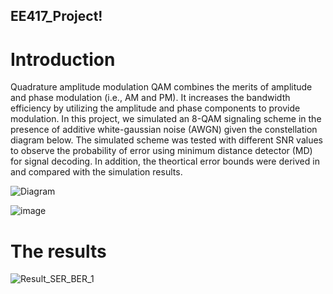## EE417_Project!

# Introduction
Quadrature amplitude modulation QAM combines the merits of amplitude and phase modulation (i.e., AM and PM). It increases the bandwidth efficiency by utilizing the amplitude and phase components to provide modulation. In this project, we simulated an 8-QAM signaling scheme in the presence of additive white-gaussian noise (AWGN) given the constellation diagram below. The simulated scheme was tested with different SNR values to observe the probability of error using minimum distance detector (MD) for signal decoding. In addition, the theortical error bounds were derived in and compared with the simulation results.

![Diagram](https://github.com/Khalid-AlShumayri/EE417_Project/assets/53300785/94f43122-3297-43bc-85d0-f783a9394694)


![image](https://user-images.githubusercontent.com/53300785/206704441-a956ac99-545c-4420-ac0a-95130407e8b1.png)

# The results
![Result_SER_BER_1](https://github.com/Khalid-AlShumayri/EE417_Project/assets/53300785/6e4a3b8b-578e-4fb9-965c-e90276497623)
